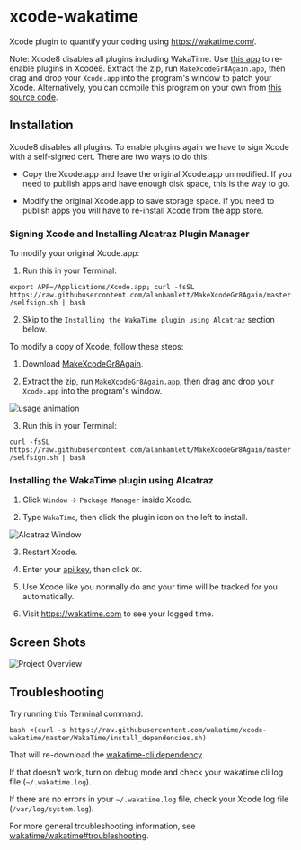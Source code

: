 xcode-wakatime
==============

Xcode plugin to quantify your coding using https://wakatime.com/.

Note: Xcode8 disables all plugins including WakaTime. Use [this app](https://s3-us-west-1.amazonaws.com/wakatime/MakeXcodeGr8Again.app.zip) to re-enable plugins in Xcode8.
Extract the zip, run `MakeXcodeGr8Again.app`, then drag and drop your `Xcode.app` into the program's window to patch your Xcode.
Alternatively, you can compile this program on your own from [this source code](https://github.com/fpg1503/MakeXcodeGr8Again).


Installation
------------

Xcode8 disables all plugins. To enable plugins again we have to sign Xcode with a self-signed cert. There are two ways to do this:

* Copy the Xcode.app and leave the original Xcode.app unmodified. If you need to publish apps and have enough disk space, this is the way to go.

* Modify the original Xcode.app to save storage space. If you need to publish apps you will have to re-install Xcode from the app store.

### Signing Xcode and Installing Alcatraz Plugin Manager

To modify your original Xcode.app:

1. Run this in your Terminal:

`export APP=/Applications/Xcode.app; curl -fsSL https://raw.githubusercontent.com/alanhamlett/MakeXcodeGr8Again/master/selfsign.sh | bash`

2. Skip to the `Installing the WakaTime plugin using Alcatraz` section below.

To modify a copy of Xcode, follow these steps:

1. Download [MakeXcodeGr8Again](https://s3-us-west-1.amazonaws.com/wakatime/MakeXcodeGr8Again.app.zip).

2. Extract the zip, run `MakeXcodeGr8Again.app`, then drag and drop your `Xcode.app` into the program's window.
  
  ![usage animation](https://raw.githubusercontent.com/alanhamlett/MakeXcodeGr8Again/master/usage.gif)

3. Run this in your Terminal:

`curl -fsSL https://raw.githubusercontent.com/alanhamlett/MakeXcodeGr8Again/master/selfsign.sh | bash`

### Installing the WakaTime plugin using Alcatraz

1. Click `Window` -> `Package Manager` inside Xcode.

2) Type `WakaTime`, then click the plugin icon on the left to install.
  
  ![Alcatraz Window](https://wakatime.com/static/img/ScreenShots/alcatraz_window.png)

3) Restart Xcode.
  
4. Enter your [api key](https://wakatime.com/settings#apikey), then click `OK`.

5. Use Xcode like you normally do and your time will be tracked for you automatically.

6. Visit https://wakatime.com to see your logged time.


Screen Shots
------------

![Project Overview](https://wakatime.com/static/img/ScreenShots/Screen-Shot-2016-03-21.png)


Troubleshooting
---------------

Try running this Terminal command:

```
bash <(curl -s https://raw.githubusercontent.com/wakatime/xcode-wakatime/master/WakaTime/install_dependencies.sh)
```

That will re-download the [wakatime-cli dependency](https://github.com/wakatime/wakatime).

If that doesn't work, turn on debug mode and check your wakatime cli log file (`~/.wakatime.log`).

If there are no errors in your `~/.wakatime.log` file, check your Xcode log file (`/var/log/system.log`).

For more general troubleshooting information, see [wakatime/wakatime#troubleshooting](https://github.com/wakatime/wakatime#troubleshooting).
